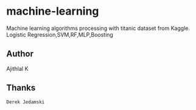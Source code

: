 # machine-learning
Machine learning algorithms processing with titanic dataset from Kaggle. Logistic Regression,SVM,RF,MLP,Boosting

## Author 
   Ajithlal K

## Thanks
    Derek Jedamski
    
  
   
    
  
